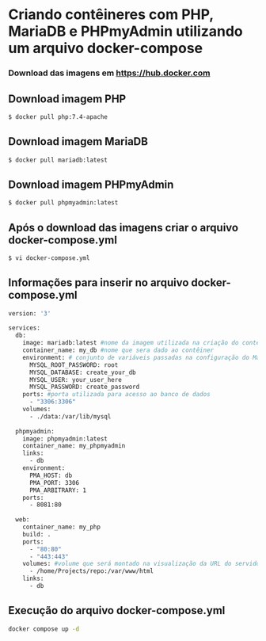 # Criando contêineres com PHP, MariaDB e PHPmyAdmin utilizando um arquivo docker-compose

### Download das imagens em https://hub.docker.com 

## Download imagem PHP

~~~bash
$ docker pull php:7.4-apache
~~~

## Download imagem MariaDB
~~~bash
$ docker pull mariadb:latest
~~~

## Download imagem PHPmyAdmin
~~~bash
$ docker pull phpmyadmin:latest
~~~

## Após o download das imagens criar o arquivo docker-compose.yml
~~~bash
$ vi docker-compose.yml
~~~

## Informações para inserir no arquivo docker-compose.yml
~~~bash
version: '3'
 
services:
  db:
    image: mariadb:latest #nome da imagem utilizada na criação do contêiner
    container_name: my_db #nome que sera dado ao contêiner
    environment: # conjunto de variáveis passadas na configuração do MariaDB
      MYSQL_ROOT_PASSWORD: root
      MYSQL_DATABASE: create_your_db
      MYSQL_USER: your_user_here
      MYSQL_PASSWORD: create_password
    ports: #porta utilizada para acesso ao banco de dados
      - "3306:3306"
    volumes:
      - ./data:/var/lib/mysql
  
  phpmyadmin:
    image: phpmyadmin:latest
    container_name: my_phpmyadmin
    links:
      - db
    environment:
      PMA_HOST: db
      PMA_PORT: 3306
      PMA_ARBITRARY: 1
    ports:
      - 8081:80
    
  web:
    container_name: my_php
    build: .
    ports:
      - "80:80"
      - "443:443"
    volumes: #volume que será montado na visualização da URL do servidor web
      - /home/Projects/repo:/var/www/html
    links:
      - db
~~~

## Execução do arquivo docker-compose.yml
~~~bash
docker compose up -d
~~~
